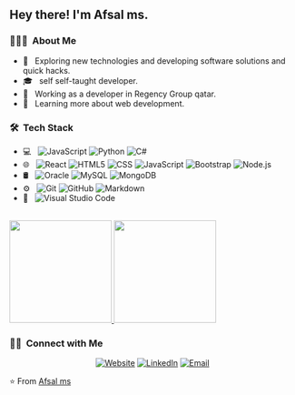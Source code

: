 
<h2> Hey there! I'm Afsal ms.</h2>

<h3> 👨🏻‍💻 &nbsp;About Me </h3>

- 🤔 &nbsp; Exploring new technologies and developing software solutions and quick hacks.
- 🎓 &nbsp; self self-taught developer.
- 💼 &nbsp; Working as a developer in Regency Group qatar.
- 🌱 &nbsp; Learning more about web development.

<h3> 🛠 &nbsp;Tech Stack</h3>

- 💻 &nbsp;
  ![JavaScript](https://img.shields.io/badge/-JavaScript-333333?style=flat&logo=javascript)
  ![Python](https://img.shields.io/badge/-Python-333333?style=flat&logo=python)
  ![C#](https://img.shields.io/badge/C%23-c%23-green)
- 🌐 &nbsp;
  ![React](https://img.shields.io/badge/-React-333333?style=flat&logo=react)
  ![HTML5](https://img.shields.io/badge/-HTML5-333333?style=flat&logo=HTML5)
  ![CSS](https://img.shields.io/badge/-CSS-333333?style=flat&logo=CSS3&logoColor=1572B6)
  ![JavaScript](https://img.shields.io/badge/-JavaScript-333333?style=flat&logo=javascript)
  ![Bootstrap](https://img.shields.io/badge/-Bootstrap-333333?style=flat&logo=bootstrap&logoColor=563D7C)
  ![Node.js](https://img.shields.io/badge/-Node.js-333333?style=flat&logo=node.js) 
- 🛢 &nbsp;
  ![Oracle](https://img.shields.io/badge/-oracle-333333?style=flat&logo=mysql)
  ![MySQL](https://img.shields.io/badge/-MySQL-333333?style=flat&logo=mysql)
  ![MongoDB](https://img.shields.io/badge/-MongoDB-333333?style=flat&logo=mongodb)
- ⚙️ &nbsp;
  ![Git](https://img.shields.io/badge/-Git-333333?style=flat&logo=git)
  ![GitHub](https://img.shields.io/badge/-GitHub-333333?style=flat&logo=github)
  ![Markdown](https://img.shields.io/badge/-Markdown-333333?style=flat&logo=markdown)
- 🔧 &nbsp;
  ![Visual Studio Code](https://img.shields.io/badge/-Visual%20Studio%20Code-333333?style=flat&logo=visual-studio-code&logoColor=007ACC)

<br/>

<a href="https://github.com/afsalms715">
  <img height="180em" src="https://github-readme-stats.vercel.app/api?username=afsalms715&theme=buefy&show_icons=true" />
  <img height="180em" src="https://github-readme-stats.vercel.app/api/top-langs/?username=afsalms715&theme=buefy&layout=compact" />
</a>

<br/>

<h3> 🤝🏻 &nbsp;Connect with Me </h3>

<p align="center">
<a href="https://replit.com/@afsalms/"><img alt="Website" src="https://img.shields.io/badge/Website-replit.com/@afsalms-blue?style=flat-square&logo=google-chrome"></a>
<a href="https://www.linkedin.com/in/afsal-ms-7a730418b"><img alt="LinkedIn" src="https://img.shields.io/badge/LinkedIn-afsalms-blue?style=flat-square&logo=linkedin"></a>
<a href="mailto:afsalms715@gmail.com"><img alt="Email" src="https://img.shields.io/badge/Email-afsalms715@gmail.com-blue?style=flat-square&logo=gmail"></a>
</p>

⭐️ From [Afsal ms](https://github.com/afsalms715)
